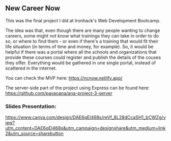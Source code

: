 ## New Career Now

This was the final project I did at Ironhack's Web Development Bootcamp. 

The idea was that, even though there are many people wanting to change careers, some might not know what trainings they can take in order to do so, or where to find them - or even if there's a training that would fit their life situation (in terms of time and money, for example). So, it would be helpful if there was a portal where all the schools and organizations that provide these courses could register and publish the details of the couses they offer. Everything would be gathered in one single portal, instead of scattered in the internet. 

You can check the MVP here: https://ncnow.netlify.app/

The server-side part of the project using Express can be found here: https://github.com/pavaoana/ana-project-3-server 


### Slides Presentation:

https://www.canva.com/design/DAE6qEI468s/reVf_8L28dCcaSH1_bCWZg/view?utm_content=DAE6qEI468s&utm_campaign=designshare&utm_medium=link2&utm_source=sharebutton 



